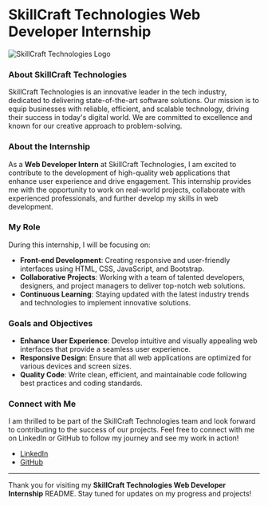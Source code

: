 
# SkillCraft Technologies Web Developer Internship

![SkillCraft Technologies Logo](https://blogger.googleusercontent.com/img/a/AVvXsEhLn6ge5N3V0Oc_v5_1J7zDYBKQRJ63TDrgvjHHrIMMEJsbuiVhNGC36zQYneZ6s1a310L5QCZi4y-TIrb7GUFeZkC9NVkpu6M-9AeL0foDJSUEDDpREMSx1epB7Z_3hOlb7gBMly3TFLcH2V4BgNngx9KIJiaQScnN1MpIE6-WobG4BuzTsZ5Ed1DS1vQ=w755-h211) <!-- Replace this URL with the actual SkillCraft Technologies logo URL -->

### About SkillCraft Technologies
SkillCraft Technologies is an innovative leader in the tech industry, dedicated to delivering state-of-the-art software solutions. Our mission is to equip businesses with reliable, efficient, and scalable technology, driving their success in today's digital world. We are committed to excellence and known for our creative approach to problem-solving.

### About the Internship
As a **Web Developer Intern** at SkillCraft Technologies, I am excited to contribute to the development of high-quality web applications that enhance user experience and drive engagement. This internship provides me with the opportunity to work on real-world projects, collaborate with experienced professionals, and further develop my skills in web development.

### My Role
During this internship, I will be focusing on:
- **Front-end Development**: Creating responsive and user-friendly interfaces using HTML, CSS, JavaScript, and Bootstrap.
- **Collaborative Projects**: Working with a team of talented developers, designers, and project managers to deliver top-notch web solutions.
- **Continuous Learning**: Staying updated with the latest industry trends and technologies to implement innovative solutions.

### Goals and Objectives
- **Enhance User Experience**: Develop intuitive and visually appealing web interfaces that provide a seamless user experience.
- **Responsive Design**: Ensure that all web applications are optimized for various devices and screen sizes.
- **Quality Code**: Write clean, efficient, and maintainable code following best practices and coding standards.

### Connect with Me
I am thrilled to be part of the SkillCraft Technologies team and look forward to contributing to the success of our projects. Feel free to connect with me on LinkedIn or GitHub to follow my journey and see my work in action!

- [LinkedIn](https://www.linkedin.com/in/hr-jaya-surya-singh-42693927b/) <!-- Replace with your LinkedIn profile URL -->
- [GitHub](https://www.github.com/hrjayasuryasingh9/) <!-- Replace with your GitHub profile URL -->

---

Thank you for visiting my **SkillCraft Technologies Web Developer Internship** README. Stay tuned for updates on my progress and projects!
